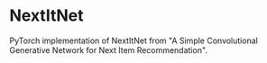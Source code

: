 # NextItNet
PyTorch implementation of NextItNet from "A Simple Convolutional Generative Network for Next Item Recommendation".
